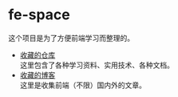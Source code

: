 fe-space
========
这个项目是为了方便前端学习而整理的。

 + [收藏的仓库](https://github.com/natee/fe-space/blob/master/repositories.md)    
 这里包含了各种学习资料、实用技术、各种文档。
 + [收藏的博客](https://github.com/natee/fe-space/blob/master/ariticles.md)    
 这里是收集前端（不限）国内外的文章。
